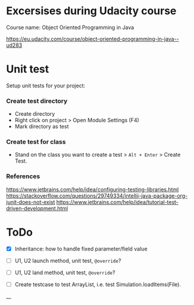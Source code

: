 # Excersises during Udacity course

Course name: Object Oriented Programming in Java

https://eu.udacity.com/course/object-oriented-programming-in-java--ud283

# Unit test
Setup unit tests for your project:

### Create test directory
- Create directory
- Right click on project > Open Module Settings (F4)
- Mark directory as test

### Create test for class
- Stand on the class you want to create a test > `Alt + Enter` > Create Test.


### References
https://www.jetbrains.com/help/idea/configuring-testing-libraries.html
https://stackoverflow.com/questions/29749334/intellij-java-package-org-junit-does-not-exist
https://www.jetbrains.com/help/idea/tutorial-test-driven-development.html


# ToDo
- [x] Inheritance: how to handle fixed parameter/field value
- [ ] U1, U2 launch method, unit test, `@override`?
- [ ] U1, U2 land method, unit test, `@override`?
- [ ] Create testcase to test ArrayList, i.e. test Simulation.loadItems(File).


__